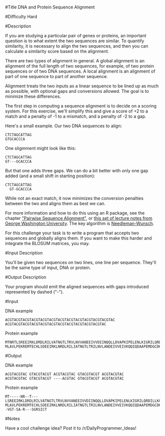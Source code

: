 #Title 
DNA and Protein Sequence Alignment

#Difficulty 
Hard

#Description

If you are studying a particular pair of genes or proteins, an important question is to what extent the two sequences are similar. To quantify similarity, it is necessary to align the two sequences, and then you can calculate a similarity score based on the alignment.

There are two types of alignment in general. A global alignment is an alignment of the full length of two sequences, for example, of two protein sequences or of two DNA sequences. A local alignment is an alignment of part of one sequence to part of another sequence.

Alignment treats the two inputs as a linear sequence to be lined up as much as possible, with optional gaps and conversions allowed. The goal is to minimize these differences. 

The first step in computing a sequence alignment is to decide on a scoring system. For this exercise, we'll simplify this and give a score of +2 to a match and a penalty of -1 to a mismatch, and a penalty of -2 to a gap. 

Here's a small example. Our two DNA sequences to align:

    CTCTAGCATTAG
    GTGCACCCA

One sligmment might look like this:

    CTCTAGCATTAG
    GT---GCACCCA

But that one adds three gaps. We can do a bit better with only one gap added (and a small shift in starting position):

    CTCTAGCATTAG
      GT-GCACCCA

While not an exact match, it now minimizes the conversion penalties between the two and aligns them as best we can. 

For more information and how to do this using an R package, see the chapter ["Pairwise Sequence Alignment"](http://a-little-book-of-r-for-bioinformatics.readthedocs.org/en/latest/src/chapter4.html), or [this set of lecture notes from George Washington University](http://www.seas.gwu.edu/~simhaweb/cs151/lectures/module12/align.html). The key algorithm is [Needleman-Wunsch](http://en.wikipedia.org/wiki/Needleman%E2%80%93Wunsch_algorithm).

For this challenge your task is to write a program that accepts two sequences and globally aligns them. If you want to make this harder and integrate the BLOSUM matrices, you may. 

#Input Description

You'll be given two sequences on two lines, one line per sequence. They'll be the same type of input, DNA or protein. 

#Output Description

Your program should emit the aligned sequences with gaps introduced represented by dashed ("-"). 

#Input

DNA example

    ACGTACGTACGTACGTACGTACGTACGTACGTACGTACGTACGTACGTAC
    ACGTACGTACGTACGTACGTACGTACGTACGTACGTACGTACGTAC
    
Protein example

    MTNRTLSREEIRKLDRDLRILVATNGTLTRVLNVVANEEIVVDIINQQLLDVAPKIPELENLKIGRILQRDILLKGQKSGILFVAAESLIVIDLLPTAITTYLTKTHHPIGEIMAASRIETYKEDAQVWIGDLPCWLADYGYWDLPKRAVGRRYRIIAGGQPVIITTEYFLRSVFQDTPREELDRCQYSNDIDTRSGDRFVLHGRVFKN
    MLAVLPEKREMTECHLSDEEIRKLNRDLRILIATNGTLTRILNVLANDEIVVEIVKQQIQDAAPEMDGCDHSSIGRVLRRDIVLKGRRSGIPFVAAESFIAIDLLPPEIVASLLETHRPIGEVMAASCIETFKEEAKVWAGESPAWLELDRRRNLPPKVVGRQYRVIAEGRPVIIITEYFLRSVFEDNSREEPIRHQRSVGTSARSGRSICT

#Output

DNA example

    ACGTACGTAC GTACGTACGT ACGTACGTAC GTACGTACGT ACGTACGTAC
    ACGTACGTAC GTACGTACGT ----ACGTAC GTACGTACGT ACGTACGTAC
    
Protein example

    MT-----NR--T---LSREEIRKLDRDLRILVATNGTLTRVLNVVANEEIVVDIINQQLLDVAPKIPELENLKIGRILQRDILLKGQKSGILFVAAESLIVIDLLPTAITTYLTKTHHPIGEIMAASRIETYKEDAQVWIGDLPCWLADYGYWDLPKRAVGRRYRIIAGGQPVIITTEYFLRSVFQDTPREELDRCQYSNDIDTRSGDRFVLHGRVFKN
    MLAVLPEKREMTECHLSDEEIRKLNRDLRILIATNGTLTRILNVLANDEIVVEIVKQQIQDAAPEMDGCDHSSIGRVLRRDIVLKGRRSGIPFVAAESFIAIDLLPPEIVASLLETHRPIGEVMAASCIETFKEEAKVWAGESPAWLELDRRRNLPPKVVGRQYRVIAEGRPVIIITEYFLRSVFEDNSREEPIRHQRS--VGT-SA-R---SGRSICT

#Notes

Have a cool challenge idea? Post it to /r/DailyProgrammer_Ideas!
